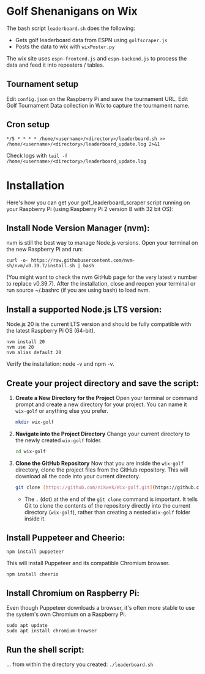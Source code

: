# Golf Shenanigans on Wix

The bash script `leaderboard.sh` does the following:
* Gets golf leaderboard data from ESPN using `golfscraper.js` 
* Posts the data to wix with `wixPoster.py`

The wix site uses `espn-frontend.js` and `espn-backend.js` to process the data and feed it into repeaters / tables.

## Tournament setup
Edit `config.json` on the Raspberry Pi and save the tournament URL.
Edit Golf Tournament Data collection in Wix to capture the tournament name. 

## Cron setup
`*/5 * * * * /home/<username>/<directory>/leaderboard.sh >> /home/<username>/<directory>/leaderboard_update.log 2>&1`

Check logs with `tail -f /home/<username>/<directory>/leaderboard_update.log`

# Installation

Here's how you can get your golf_leaderboard_scraper script running on your Raspberry Pi (using Raspberry Pi 2 version B with 32 bit OS):

## Install Node Version Manager (nvm):
nvm is still the best way to manage Node.js versions. Open your terminal on the new Raspberry Pi and run:

```curl -o- https://raw.githubusercontent.com/nvm-sh/nvm/v0.39.7/install.sh | bash```

(You might want to check the nvm GitHub page for the very latest v number to replace v0.39.7).
After the installation, close and reopen your terminal or run source ~/.bashrc (if you are using bash) to load nvm.

## Install a supported Node.js LTS version:
Node.js 20 is the current LTS version and should be fully compatible with the latest Raspberry Pi OS (64-bit).

```
nvm install 20
nvm use 20
nvm alias default 20
```
Verify the installation: node -v and npm -v.

## Create your project directory and save the script:

1.  **Create a New Directory for the Project**
    Open your terminal or command prompt and create a new directory for your project. You can name it `wix-golf` or anything else you prefer.

    ```bash
    mkdir wix-golf
    ```

2.  **Navigate into the Project Directory**
    Change your current directory to the newly created `wix-golf` folder.

    ```bash
    cd wix-golf
    ```

3.  **Clone the GitHub Repository**
    Now that you are inside the `wix-golf` directory, clone the project files from the GitHub repository. This will download all the code into your current directory.

    ```bash
    git clone [https://github.com/nikwek/Wix-golf.git](https://github.com/nikwek/Wix-golf.git) .
    ```
    * The `.` (dot) at the end of the `git clone` command is important. It tells Git to clone the contents of the repository directly into the current directory (`wix-golf`), rather than creating a nested `Wix-golf` folder inside it.

## Install Puppeteer and Cheerio:

```npm install puppeteer```

This will install Puppeteer and its compatible Chromium browser.

```npm install cheerio```

## Install Chromium on Raspberry Pi:
Even though Puppeteer downloads a browser, it's often more stable to use the system's own Chromium on a Raspberry Pi.

```
sudo apt update
sudo apt install chromium-browser
```

## Run the shell script:
... from within the directory you created:
```./leaderboard.sh```

